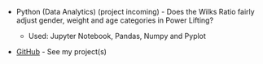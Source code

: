 - Python (Data Analytics) (project incoming) - 
Does the Wilks Ratio fairly adjust gender, weight and age categories in Power Lifting?
  - Used: Jupyter Notebook, Pandas, Numpy and Pyplot
  
  
- [GitHub](https://github.com/StevenWilson9) - See my project(s)